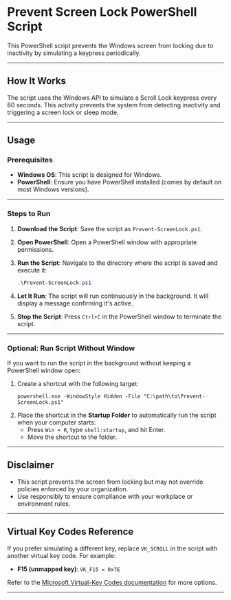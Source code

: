 # Prevent Screen Lock PowerShell Script

This PowerShell script prevents the Windows screen from locking due to inactivity by simulating a keypress periodically.

---

## How It Works

The script uses the Windows API to simulate a Scroll Lock keypress every 60 seconds. This activity prevents the system from detecting inactivity and triggering a screen lock or sleep mode.

---

## Usage

### **Prerequisites**

- **Windows OS**: This script is designed for Windows.
- **PowerShell**: Ensure you have PowerShell installed (comes by default on most Windows versions).

---

### **Steps to Run**

1. **Download the Script**:
   Save the script as `Prevent-ScreenLock.ps1`.

2. **Open PowerShell**:
   Open a PowerShell window with appropriate permissions.

3. **Run the Script**:
   Navigate to the directory where the script is saved and execute it:
   ```powershell
   .\Prevent-ScreenLock.ps1
   ```

4. **Let It Run**:
   The script will run continuously in the background. It will display a message confirming it's active.

5. **Stop the Script**:
   Press `Ctrl+C` in the PowerShell window to terminate the script.

---

### **Optional: Run Script Without Window**
If you want to run the script in the background without keeping a PowerShell window open:
1. Create a shortcut with the following target:
   ```plaintext
   powershell.exe -WindowStyle Hidden -File "C:\path\to\Prevent-ScreenLock.ps1"
   ```
2. Place the shortcut in the **Startup Folder** to automatically run the script when your computer starts:
   - Press `Win + R`, type `shell:startup`, and hit Enter.
   - Move the shortcut to the folder.

---

## Disclaimer

- This script prevents the screen from locking but may not override policies enforced by your organization.
- Use responsibly to ensure compliance with your workplace or environment rules.

---

## Virtual Key Codes Reference

If you prefer simulating a different key, replace `VK_SCROLL` in the script with another virtual key code. For example:
- **F15 (unmapped key)**: `VK_F15 = 0x7E`

Refer to the [Microsoft Virtual-Key Codes documentation](https://learn.microsoft.com/en-us/windows/win32/inputdev/virtual-key-codes) for more options.

---

